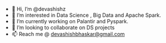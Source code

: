 - 👋 Hi, I’m @devashishz
- 👀 I’m interested in Data Science , Big Data and Apache Spark.
- 🌱 I’m currently working on Palantir and Pyspark.
- 💞️ I’m looking to collaborate on DS projects
- 📫 Reach me @ devashishbhaskar@gmail.com

<!---
devashishz/devashishz is a ✨ special ✨ repository because its `README.md` (this file) appears on your GitHub profile.
You can click the Preview link to take a look at your changes.
--->
